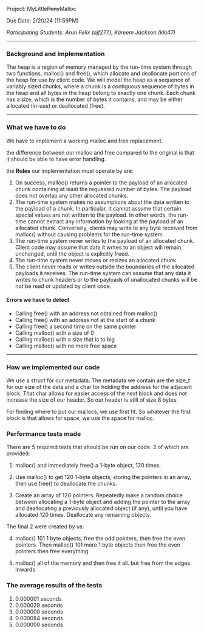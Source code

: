 Project: MyLittle~~Pony~~Malloc

Due Date: 2/20/24 (11:59PM)

*Participating Students: Arun Felix (ajf277), Kareem Jackson (kkj47)*

---
### Background and Implementation
The heap is a region of memory managed by the run-time system through two functions, malloc()
and free(), which allocate and deallocate portions of the heap for use by client code.
We will model the heap as a sequence of variably sized chunks, where a chunk is a contiguous
sequence of bytes in the heap and all bytes in the heap belong to exactly one chunk. Each chunk has
a size, which is the number of bytes it contains, and may be either allocated (in-use) or deallocated
(free).

---

### What we have to do
We have to implement a working malloc and free replacement.

the difference between our malloc and free compared to the original is that it should be able to have error handling.

the **Rules** our implementation must operate by are:
1. On success, malloc() returns a pointer to the payload of an allocated chunk containing at
least the requested number of bytes. The payload does not overlap any other allocated chunks.
2. The run-time system makes no assumptions about the data written to the payload of a chunk.
In particular, it cannot assume that certain special values are not written to the payload. In
other words, the run-time cannot extract any information by looking at the payload of an
allocated chunk. Conversely, clients may write to any byte received from malloc() without
causing problems for the run-time system.
3. The run-time system never writes to the payload of an allocated chunk. Client code may
assume that data it writes to an object will remain, unchanged, until the object is explicitly
freed.
4. The run-time system never moves or resizes an allocated chunk.
5. The client never reads or writes outside the boundaries of the allocated payloads it receives.
The run-time system can assume that any data it writes to chunk headers or to the payloads
of unallocated chunks will be not be read or updated by client code.

#### Errors we have to detect
- Calling free() with an address not obtained from malloc()
- Calling free() with an address not at the start of a chunk
- Calling free() a second time on the same pointer
- Calling malloc() with a size of 0
- Calling malloc() with a size that is to big
- Calling malloc() with no more free space

---
### How we implemented our code
We use a struct for our metadata. The metadata we contain are the size_t for our size of the data and a char for holding the address for the adjacent block. That char allows for easier access of the next block and does not increase the size of our header. So our header is still of size 8 bytes.

For finding where to put our mallocs, we use first fit. So whatever the first block is that allows for space, we use the space for malloc.


### Performance tests made
There are 5 required tests that should be run on our code. 3 of which are provided:

1. malloc() and immediately free() a 1-byte object, 120 times.

2. Use malloc() to get 120 1-byte objects, storing the pointers in an array, then use free() to
deallocate the chunks.

3. Create an array of 120 pointers. Repeatedly make a random choice between allocating a 1-byte
object and adding the pointer to the array and deallocating a previously allocated object (if any), until you have allocated 120 times. Deallocate any remaining objects.

The final 2 were created by us:

4. malloc() 101 1 byte objects, free the odd pointers, then free the even pointers. Then malloc() 101 more 1 byte objects then free the even pointers then free everything.

5. malloc() all of the memory and then free it all. but free from the edges inwards

### The average results of the tests

1. 0.000001 seconds
2. 0.000029 seconds
3. 0.000000 seconds
4. 0.000084 seconds
5. 0.000000 seconds



